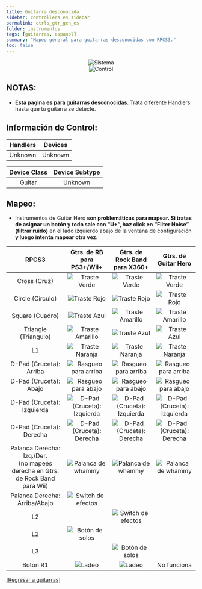 ```yaml
---
title: Guitarra desconocida
sidebar: controllers_es_sidebar
permalink: ctrls_gtr_gen_es
folder: instrumentos
tags: [guitarras, espanol]
summary: "Mapeo general para guitarras desconocidas con RPCS3."
toc: false
---
```


<div align="center"> <img src="https://carlmylo.github.io/docu-rpcs3/images/instruments/plat/myst.png" alt="Sistema" title="Sistema"></div>

<div align="center"> <img src="https://carlmylo.github.io/docu-rpcs3/images/instruments/cont/mystcontrollers.png" alt="Control" title="Control"></div>

## NOTAS:  

* **Esta pagina es para guitarras desconocidas**. Trata diferente Handlers hasta que tu guitarra se detecte.

## Información de Control:

| Handlers | Devices |
|:------------------:|:---------------------:|
| Unknown | Unknown |

| Device Class | Device Subtype |
|:------------------:|:---------------------:|
| Guitar | Unknown |


## Mapeo: 
 
* Instrumentos de Guitar Hero **son problemáticas para mapear. Si tratas de asignar un botón y todo sale con “U+”, haz click en “Filter Noise” (filtrar ruido)** en el lado izquierdo abajo de la ventana de configuración **y luego intenta mapear otra vez**.

| **RPCS3**          | **Gtrs. de RB para PS3+/Wii+** | **Gtrs. de Rock Band para X360+** | **Gtrs. de Guitar Hero** |
|:------------------:|:---------------------:|:---------------------:|:-----------------------:|
| Cross (Cruz) | ![Traste Verde](https://carlmylo.github.io/docu-rpcs3/images/btns/gtrs/gf.png "Traste Verde") | ![Traste Verde](https://carlmylo.github.io/docu-rpcs3/images/btns/gtrs/gf.png "Traste Verde") | ![Traste Verde](https://carlmylo.github.io/docu-rpcs3/images/btns/gtrs/gf.png "Traste Verde") |
| Circle (Circulo) | ![Traste Rojo](https://carlmylo.github.io/docu-rpcs3/images/btns/gtrs/rf.png "Traste Rojo") | ![Traste Rojo](https://carlmylo.github.io/docu-rpcs3/images/btns/gtrs/rf.png "Traste Rojo") | ![Traste Rojo](https://carlmylo.github.io/docu-rpcs3/images/btns/gtrs/rf.png "Traste Rojo") |
| Square (Cuadro) | ![Traste Azul](https://carlmylo.github.io/docu-rpcs3/images/btns/gtrs/bf.png "Traste Azul") | ![Traste Amarillo](https://carlmylo.github.io/docu-rpcs3/images/btns/gtrs/yf.png "Traste Amarillo") | ![Traste Amarillo](https://carlmylo.github.io/docu-rpcs3/images/btns/gtrs/yf.png "Traste Amarillo") |
| Triangle (Triangulo) | ![Traste Amarillo](https://carlmylo.github.io/docu-rpcs3/images/btns/gtrs/yf.png "Traste Amarillo") | ![Traste Azul](https://carlmylo.github.io/docu-rpcs3/images/btns/gtrs/bf.png "Traste Azul") | ![Traste Azul](https://carlmylo.github.io/docu-rpcs3/images/btns/gtrs/bf.png "Traste Azul") |
| L1 | ![Traste Naranja](https://carlmylo.github.io/docu-rpcs3/images/btns/gtrs/of.png "Traste Naranja") | ![Traste Naranja](https://carlmylo.github.io/docu-rpcs3/images/btns/gtrs/of.png "Traste Naranja") | ![Traste Naranja](https://carlmylo.github.io/docu-rpcs3/images/btns/gtrs/of.png "Traste Naranja") |
| D-Pad (Cruceta): Arriba | ![Rasgueo para arriba](https://carlmylo.github.io/docu-rpcs3/images/btns/gtrs/sbu.png "Rasgueo para arriba") | ![Rasgueo para arriba](https://carlmylo.github.io/docu-rpcs3/images/btns/gtrs/sbu.png "Rasgueo para arriba") | ![Rasgueo para arriba](https://carlmylo.github.io/docu-rpcs3/images/btns/gtrs/sbu.png "Rasgueo para arriba") |
| D-Pad (Cruceta): Abajo | ![Rasgueo para abajo](https://carlmylo.github.io/docu-rpcs3/images/btns/gtrs/sbd.png "Rasgueo para abajo") | ![Rasgueo para abajo](https://carlmylo.github.io/docu-rpcs3/images/btns/gtrs/sbd.png "Rasgueo para abajo") | ![Rasgueo para abajo](https://carlmylo.github.io/docu-rpcs3/images/btns/gtrs/sbd.png "Rasgueo para abajo") |
| D-Pad (Cruceta): Izquierda | ![D-Pad (Cruceta): Izquierda](https://carlmylo.github.io/docu-rpcs3/images/btns/gtrs/dpl.png "D-Pad (Cruceta): Izquierda") | ![D-Pad (Cruceta): Izquierda](https://carlmylo.github.io/docu-rpcs3/images/btns/gtrs/dpl.png "D-Pad (Cruceta): Izquierda") | ![D-Pad (Cruceta): Izquierda](https://carlmylo.github.io/docu-rpcs3/images/btns/gtrs/dpl.png "D-Pad (Cruceta): Izquierda") |
| D-Pad (Cruceta): Derecha | ![D-Pad (Cruceta): Derecha](https://carlmylo.github.io/docu-rpcs3/images/btns/gtrs/dpr.png "D-Pad (Cruceta): Derecha") | ![D-Pad (Cruceta): Derecha](https://carlmylo.github.io/docu-rpcs3/images/btns/gtrs/dpr.png "D-Pad (Cruceta): Derecha") | ![D-Pad (Cruceta): Derecha](https://carlmylo.github.io/docu-rpcs3/images/btns/gtrs/dpr.png "D-Pad (Cruceta): Derecha") |
| Palanca Derecha: <br/> Izq./Der. <br/> (no mapeés derecha en Gtrs. de Rock Band para Wii) | ![Palanca de whammy](https://carlmylo.github.io/docu-rpcs3/images/btns/gtrs/wb.png "Palanca de whammy") | ![Palanca de whammy](https://carlmylo.github.io/docu-rpcs3/images/btns/gtrs/wb.png "Palanca de whammy") | ![Palanca de whammy](https://carlmylo.github.io/docu-rpcs3/images/btns/gtrs/wb.png "Palanca de whammy") |
| Palanca Derecha: Arriba/Abajo | ![Switch de efectos](https://carlmylo.github.io/docu-rpcs3/images/btns/gtrs/fx.png "Switch de efectos") | | |
| L2 | | ![Switch de efectos](https://carlmylo.github.io/docu-rpcs3/images/btns/gtrs/fx.png "Switch de efectos") | |
| L2 | ![Botón de solos](https://carlmylo.github.io/docu-rpcs3/images/btns/gtrs/solo.png "Botón de solos") | | |
| L3 | | ![Botón de solos](https://carlmylo.github.io/docu-rpcs3/images/btns/gtrs/solo.png "Botón de solos") | |
| Boton R1 | ![Ladeo](https://carlmylo.github.io/docu-rpcs3/images/btns/gtrs/ts.png "Ladeo") | ![Ladeo](https://carlmylo.github.io/docu-rpcs3/images/btns/gtrs/ts.png "Ladeo") | No funciona |

[[Regresar a guitarras]](https://carlmylo.github.io/docu-rpcs3/ctrls_guitar_es)